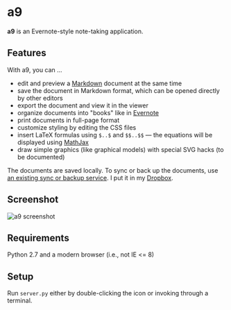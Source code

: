 a9
==

**a9** is an Evernote-style note-taking application.

Features
--------

With a9, you can ...

* edit and preview a [Markdown](http://daringfireball.net/projects/markdown/) document at the same time
* save the document in Markdown format, which can be opened directly by other editors
* export the document and view it in the viewer
* organize documents into "books" like in [Evernote](https://evernote.com/)
* print documents in full-page format
* customize styling by editing the CSS files
* insert LaTeX formulas using `$..$` and `$$..$$` — the equations will be displayed using [MathJax](http://www.mathjax.org/)
* draw simple graphics (like graphical models) with special SVG hacks (to be documented)

The documents are saved locally.
To sync or back up the documents, use [an existing sync or backup service](http://alternativeto.net/category/backup-and-sync/).
I put it in my [Dropbox](https://www.dropbox.com/).

Screenshot
----------

![a9 screenshot](/../screenshot/static/images/screenshot.png?raw=true "a9 screenshot")

Requirements
------------

Python 2.7 and a modern browser (i.e., not IE <= 8)

Setup
-----

Run `server.py` either by double-clicking the icon or invoking through a terminal.
